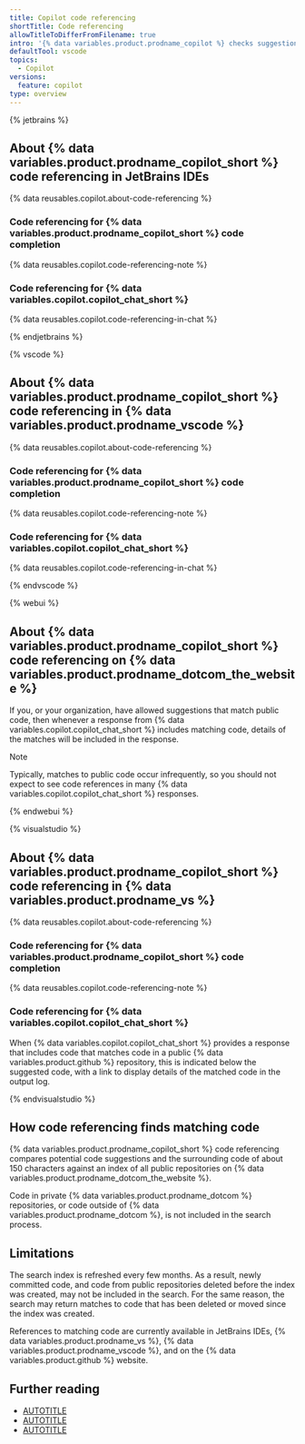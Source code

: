 ```yaml
---
title: Copilot code referencing
shortTitle: Code referencing
allowTitleToDifferFromFilename: true
intro: '{% data variables.product.prodname_copilot %} checks suggestions for matches with publicly available code. Any matches are discarded or suggested with a code reference.'
defaultTool: vscode
topics:
  - Copilot
versions:
  feature: copilot
type: overview
---
```


{% jetbrains %}

## About {% data variables.product.prodname_copilot_short %} code referencing in JetBrains IDEs

{% data reusables.copilot.about-code-referencing %}

### Code referencing for {% data variables.product.prodname_copilot_short %} code completion

{% data reusables.copilot.code-referencing-note %}

### Code referencing for {% data variables.copilot.copilot_chat_short %}

{% data reusables.copilot.code-referencing-in-chat %}

{% endjetbrains %}

{% vscode %}

## About {% data variables.product.prodname_copilot_short %} code referencing in {% data variables.product.prodname_vscode %}

{% data reusables.copilot.about-code-referencing %}

### Code referencing for {% data variables.product.prodname_copilot_short %} code completion

{% data reusables.copilot.code-referencing-note %}

### Code referencing for {% data variables.copilot.copilot_chat_short %}

{% data reusables.copilot.code-referencing-in-chat %}

{% endvscode %}

{% webui %}

## About {% data variables.product.prodname_copilot_short %} code referencing on {% data variables.product.prodname_dotcom_the_website %}

If you, or your organization, have allowed suggestions that match public code, then whenever a response from {% data variables.copilot.copilot_chat_short %} includes matching code, details of the matches will be included in the response.

> [!NOTE]
> Typically, matches to public code occur infrequently, so you should not expect to see code references in many {% data variables.copilot.copilot_chat_short %} responses.

{% endwebui %}

{% visualstudio %}

## About {% data variables.product.prodname_copilot_short %} code referencing in {% data variables.product.prodname_vs %}

{% data reusables.copilot.about-code-referencing %}

### Code referencing for {% data variables.product.prodname_copilot_short %} code completion

{% data reusables.copilot.code-referencing-note %}

### Code referencing for {% data variables.copilot.copilot_chat_short %}

When {% data variables.copilot.copilot_chat_short %} provides a response that includes code that matches code in a public {% data variables.product.github %} repository, this is indicated below the suggested code, with a link to display details of the matched code in the output log.

{% endvisualstudio %}

## How code referencing finds matching code

{% data variables.product.prodname_copilot_short %} code referencing compares potential code suggestions and the surrounding code of about 150 characters against an index of all public repositories on {% data variables.product.prodname_dotcom_the_website %}.

Code in private {% data variables.product.prodname_dotcom %} repositories, or code outside of {% data variables.product.prodname_dotcom %}, is not included in the search process.

## Limitations

The search index is refreshed every few months. As a result, newly committed code, and code from public repositories deleted before the index was created, may not be included in the search. For the same reason, the search may return matches to code that has been deleted or moved since the index was created.

References to matching code are currently available in JetBrains IDEs, {% data variables.product.prodname_vs %}, {% data variables.product.prodname_vscode %}, and on the {% data variables.product.github %} website.

## Further reading

* [AUTOTITLE](/copilot/how-tos/completions/finding-public-code-that-matches-github-copilot-suggestions)
* [AUTOTITLE](/copilot/how-tos/manage-your-account/managing-copilot-policies-as-an-individual-subscriber)
* [AUTOTITLE](/copilot/how-tos/administer/organizations/managing-policies-for-copilot-in-your-organization)
